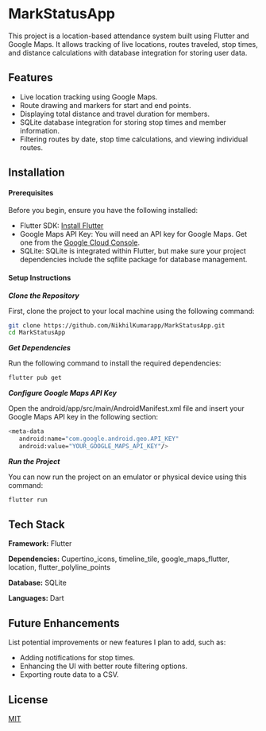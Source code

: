 
# MarkStatusApp

This project is a location-based attendance system built using Flutter and Google Maps. It allows tracking of live locations, routes traveled, stop times, and distance calculations with database integration for storing user data.


## Features

- Live location tracking using Google Maps.
- Route drawing and markers for start and end points.
- Displaying total distance and travel duration for members.
- SQLite database integration for storing stop times and member information.
- Filtering routes by date, stop time calculations, and viewing individual routes.


## Installation

#### Prerequisites
Before you begin, ensure you have the following installed:

- Flutter SDK: [Install Flutter](https://flutter-ko.dev/get-started/install)
- Google Maps API Key: You will need an API key for Google Maps. Get one from the [Google Cloud Console](https://console.cloud.google.com/).
- SQLite: SQLite is integrated within Flutter, but make sure your project dependencies include the sqflite package for database management.

#### Setup Instructions
***Clone the Repository***

First, clone the project to your local machine using the following command:

```bash
git clone https://github.com/NikhilKumarapp/MarkStatusApp.git
cd MarkStatusApp
```

***Get Dependencies***

Run the following command to install the required dependencies:

```bash
flutter pub get
```
***Configure Google Maps API Key***

Open the android/app/src/main/AndroidManifest.xml file and insert your Google Maps API key in the following section:

```bash
<meta-data
   android:name="com.google.android.geo.API_KEY"
   android:value="YOUR_GOOGLE_MAPS_API_KEY"/>
```

***Run the Project***

You can now run the project on an emulator or physical device using this command:

```bash
flutter run
```

## Tech Stack

**Framework:** Flutter

**Dependencies:** Cupertino_icons, timeline_tile, google_maps_flutter, location, flutter_polyline_points

**Database:** SQLite

**Languages:** Dart


## Future Enhancements

List potential improvements or new features I plan to add, such as:

- Adding notifications for stop times.
- Enhancing the UI with better route filtering options.
- Exporting route data to a CSV.
## License

[MIT](https://choosealicense.com/licenses/mit/)
